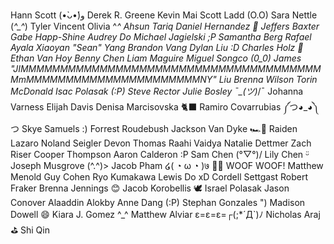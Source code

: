 Hann Scott (•̀ᴗ•́)و
Derek R. Greene
Kevin Mai
Scott Ladd (O.O)
Sara Nettle (*^\_^*)
Tyler Vincent
Olivia ^*^
Ahsun Tariq
Daniel Hernandez 👋
Jeffers Baxter
Gabe Happ-Shine
Audrey Do
Michael Jagielski ;P
Samantha Berg
Rafael Ayala
Xiaoyan "Sean" Yang
Brandon Vang
Dylan Liu :D
Charles Holz 💾
Ethan Van Hoy
Benny Chen
Liam Maguire
Miguel Songco (0\_0)
James "JIMMMMMMMMMMMMMMMMMMMMMMMMMMMMMMMMMMMMMMMmMMMMMMMMMMMMMMMMMMMMMMNY" Liu
Brenna Wilson
Torin McDonald
Isac Polasak (:P)
Steve Rector
Julie Bosley ¯\_(ツ)*/¯
Johanna Varness
Elijah Davis
Denisa Marcisovska 🐈‍⬛
Ramiro Covarrubias ༼つ◕\_◕༽つ
Skye Samuels :)
Forrest Roudebush
Jackson Van Dyke 🏎️🏁
Raiden Lazaro
Noland Seigler
Devon Thomas
Raahi Vaidya
Natalie Dettmer
Zach Riser
Cooper Thompson
Aaron Calderon :P
Sam Chen (°▽°)/
Lily Chen ᵕ̈
Joseph Musgrove (^.^)>
Jacob Pham ໒( ◔ ω ◔ )७ 🐕‍🦺 WOOF WOOF!
Matthew Menold
Guy Cohen
Ryo Kumakawa
Lewis Do xD
Cordell Settgast
Robert Fraker
Brenna Jennings 😊
Jacob Korobellis
🕊 Israel Polasak 
Jason Conover
Alaaddin Alokby
Anne Dang (:P)
Stephan Gonzales ")
Madison Dowell 😄
Kiara J. Gomez ^_^
Matthew Alviar ε=ε=ε=┌(;\*´Д`)ﾉ
Nicholas Araj ⛳️
Shi Qin
